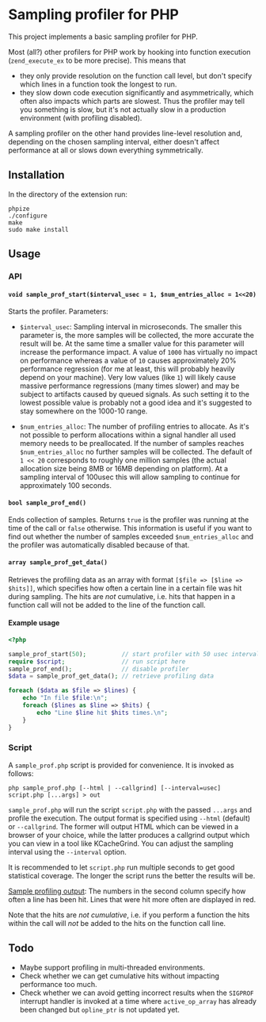 Sampling profiler for PHP
=========================

This project implements a basic sampling profiler for PHP.

Most (all?) other profilers for PHP work by hooking into function execution (`zend_execute_ex`
to be more precise). This means that

 * they only provide resolution on the function call level, but don't specify which lines in a
   function took the longest to run.
 * they slow down code execution significantly and asymmetrically, which often also impacts which
   parts are slowest. Thus the profiler may tell you something is slow, but it's not actually slow
   in a production environment (with profiling disabled).

A sampling profiler on the other hand provides line-level resolution and, depending on the chosen
sampling interval, either doesn't affect performance at all or slows down everything symmetrically.

Installation
------------

In the directory of the extension run:

    phpize
    ./configure
    make
    sudo make install

Usage
-----

### API

#### `void sample_prof_start($interval_usec = 1, $num_entries_alloc = 1<<20)`

Starts the profiler. Parameters:

 * `$interval_usec`: Sampling interval in microseconds. The smaller this parameter is, the more
   samples will be collected, the more accurate the result will be. At the same time a smaller
   value for this parameter will increase the performance impact. A value of `1000` has virtually
   no impact on performance whereas a value of `10` causes approximately 20% performance
   regression (for me at least, this will probably heavily depend on your machine). Very low
   values (like `1`) will likely cause massive performance regressions (many times slower) and may
   be subject to artifacts caused by queued signals. As such setting it to the lowest possible
   value is probably not a good idea and it's suggested to stay somewhere on the 1000-10 range.

 * `$num_entries_alloc`: The number of profiling entries to allocate. As it's not possible to
   perform allocations within a signal handler all used memory needs to be preallocated. If the
   number of samples reaches `$num_entries_alloc` no further samples will be collected. The default
   of `1 << 20` corresponds to roughly one million samples (the actual allocation size being 8MB or
   16MB depending on platform). At a sampling interval of 100usec this will allow sampling to
   continue for approximately 100 seconds.

#### `bool sample_prof_end()`

Ends collection of samples. Returns `true` is the profiler was running at the time of the call
or `false` otherwise. This information is useful if you want to find out whether the number of
samples exceeded `$num_entries_alloc` and the profiler was automatically disabled because of that.

#### `array sample_prof_get_data()`

Retrieves the profiling data as an array with format `[$file => [$line => $hits]]`, which specifies
how often a certain line in a certain file was hit during sampling. The hits are *not* cumulative,
i.e. hits that happen in a function call will not be added to the line of the function call.

#### Example usage

```php
<?php

sample_prof_start(50);          // start profiler with 50 usec interval
require $script;                // run script here
sample_prof_end();              // disable profiler
$data = sample_prof_get_data(); // retrieve profiling data

foreach ($data as $file => $lines) {
    echo "In file $file:\n";
    foreach ($lines as $line => $hits) {
        echo "Line $line hit $hits times.\n";
    }
}
```

### Script

A `sample_prof.php` script is provided for convenience. It is invoked as follows:

    php sample_prof.php [--html | --callgrind] [--interval=usec] script.php [...args] > out

`sample_prof.php` will run the script `script.php` with the passed `...args` and profile the
execution. The output format is specified using `--html` (default) or `--callgrind`. The former
will output HTML which can be viewed in a browser of your choice, while the latter produces a
callgrind output which you can view in a tool like KCacheGrind. You can adjust the sampling
interval using the `--interval` option.

It is recommended to let `script.php` run multiple seconds to get good statistical coverage. The
longer the script runs the better the results will be.

[Sample profiling output][sample_output]: The numbers in the second column specify how often a
line has been hit. Lines that were hit more often are displayed in red.

Note that the hits are *not cumulative*, i.e. if you perform a function the hits within the call
will *not* be added to the hits on the function call line.

Todo
----

 * Maybe support profiling in multi-threaded environments.
 * Check whether we can get cumulative hits without impacting performance too much.
 * Check whether we can avoid getting incorrect results when the `SIGPROF` interrupt handler is
   invoked at a time where `active_op_array` has already been changed but `opline_ptr` is not
   updated yet.

  [sample_output]: http://i.imgur.com/FAID0VC.png
